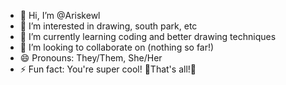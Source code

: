 - 👋 Hi, I’m @Ariskewl
- 👀 I’m interested in drawing, south park, etc
- 🌱 I’m currently learning coding and better drawing techniques
- 💞️ I’m looking to collaborate on (nothing so far!)
- 😄 Pronouns: They/Them, She/Her
- ⚡ Fun fact: You're super cool!
🎀That's all!🎀
